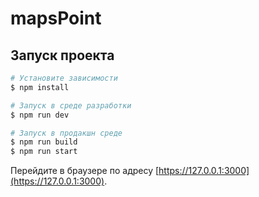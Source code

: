 # mapsPoint

## Запуск проекта

```bash
# Установите зависимости
$ npm install

# Запуск в среде разработки
$ npm run dev

# Запуск в продакшн среде
$ npm run build
$ npm run start
```

Перейдите в браузере по адресу [https://127.0.0.1:3000](https://127.0.0.1:3000).
